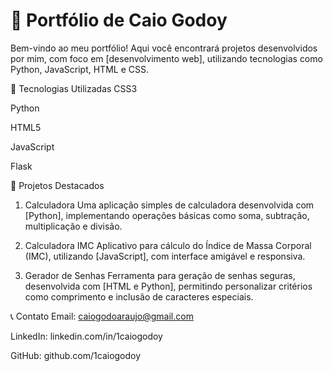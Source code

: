 # 💼 Portfólio de Caio Godoy

Bem-vindo ao meu portfólio! Aqui você encontrará projetos desenvolvidos por mim, com foco em [desenvolvimento web], utilizando tecnologias como Python, JavaScript, HTML e CSS.

🚀 Tecnologias Utilizadas
CSS3

Python

HTML5

JavaScript

Flask

📂 Projetos Destacados
1. Calculadora
Uma aplicação simples de calculadora desenvolvida com [Python], implementando operações básicas como soma, subtração, multiplicação e divisão.

2. Calculadora IMC
Aplicativo para cálculo do Índice de Massa Corporal (IMC), utilizando [JavaScript], com interface amigável e responsiva.

3. Gerador de Senhas
Ferramenta para geração de senhas seguras, desenvolvida com [HTML e Python], permitindo personalizar critérios como comprimento e inclusão de caracteres especiais.

📞 Contato
Email: caiogodoaraujo@gmail.com

LinkedIn: linkedin.com/in/1caiogodoy

GitHub: github.com/1caiogodoy

